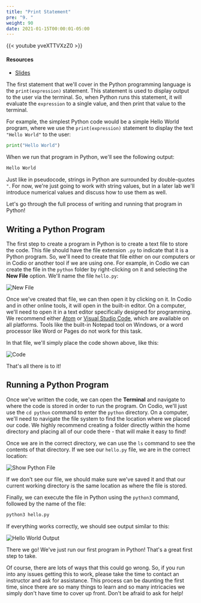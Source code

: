 ```yaml
---
title: "Print Statement"
pre: "9. "
weight: 90
date: 2021-01-15T00:00:01-05:00
---
```


{{< youtube yveXTTVXzZ0 >}}

#### Resources

* <a href="slides" target="_blank">Slides</a>

The first statement that we'll cover in the Python programming language is the `print(expression)` statement. This statement is used to display output to the user via the terminal. So, when Python runs this statement, it will evaluate the `expression` to a single value, and then print that value to the terminal. 

For example, the simplest Python code would be a simple Hello World program, where we use the `print(expression)` statement to display the text `"Hello World"` to the user:

```python
print("Hello World")
```

When we run that program in Python, we'll see the following output:

```tex
Hello World
```

Just like in pseudocode, strings in Python are surrounded by double-quotes `"`. For now, we're just going to work with string values, but in a later lab we'll introduce numerical values and discuss how to use them as well.

Let's go through the full process of writing and running that program in Python!

## Writing a Python Program

The first step to create a program in Python is to create a text file to store the code. This file should have the file extension `.py` to indicate that it is a Python program. So, we'll need to create that file either on our computers or in Codio or another tool if we are using one. For example, in Codio we can create the file in the `python` folder by right-clicking on it and selecting the **New File** option. We'll name the file `hello.py`:

![New File](/cc110/images/lab3/new_file.png)

Once we've created that file, we can then open it by clicking on it. In Codio and in other online tools, it will open in the built-in editor. On a computer, we'll need to open it in a text editor specifically designed for programming. We recommend either [Atom](https://atom.io/) or [Visual Studio Code](https://code.visualstudio.com/), which are available on all platforms. Tools like the built-in Notepad tool on Windows, or a word processor like Word or Pages do not work for this task.

In that file, we'll simply place the code shown above, like this:

![Code](/cc110/images/lab3/code.png)

That's all there is to it!

## Running a Python Program

Once we've written the code, we can open the **Terminal** and navigate to where the code is stored in order to run the program. On Codio, we'll just use the `cd python` command to enter the `python` directory. On a computer, we'll need to navigate the file system to find the location where we placed our code. We highly recommend creating a folder directly within the home directory and placing all of our code there - that will make it easy to find!

Once we are in the correct directory, we can use the `ls` command to see the contents of that directory. If we see our `hello.py` file, we are in the correct location:

![Show Python File](/cc110/images/lab3/file.png)

If we don't see our file, we should make sure we've saved it and that our current working directory is the same location as where the file is stored. 

Finally, we can execute the file in Python using the `python3` command, followed by the name of the file:

```bash
python3 hello.py
```

If everything works correctly, we should see output similar to this:

![Hello World Output](/cc110/images/lab3/hello.png)

There we go! We've just run our first program in Python! That's a great first step to take. 

Of course, there are lots of ways that this could go wrong. So, if you run into any issues getting this to work, please take the time to contact an instructor and ask for assistance. This process can be daunting the first time, since there are so many things to learn and so many intricacies we simply don't have time to cover up front. Don't be afraid to ask for help!